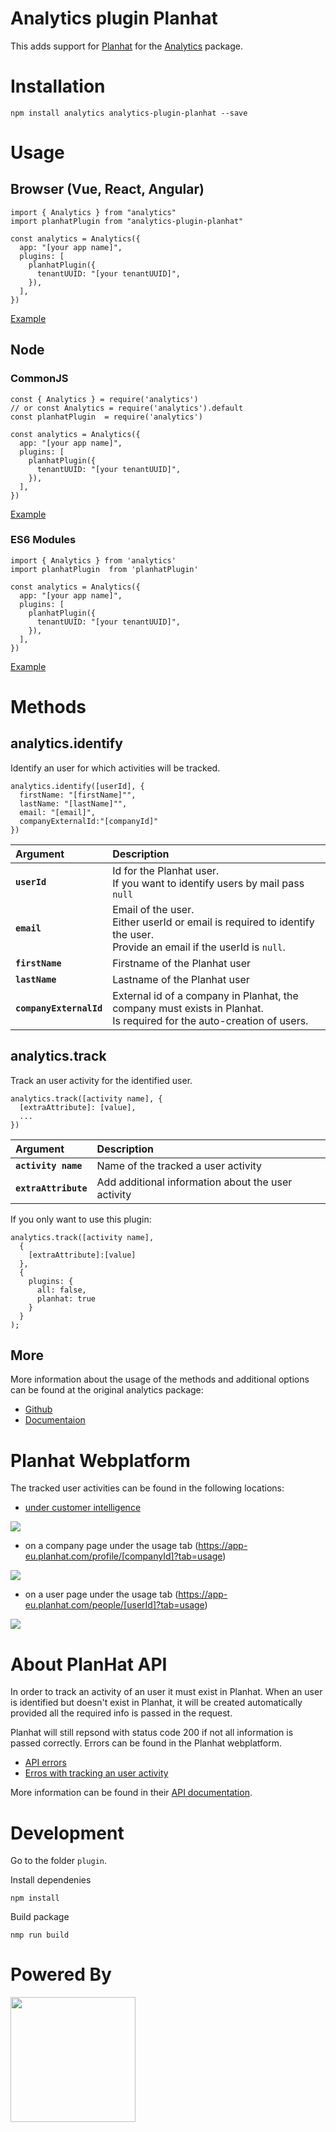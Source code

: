 # Analytics plugin Planhat

This adds support for  [Planhat](https://www.planhat.com/) for the [Analytics](https://github.com/DavidWells/analytics) package.

# Installation

```
npm install analytics analytics-plugin-planhat --save
```

# Usage

## Browser (Vue, React, Angular)
```
import { Analytics } from "analytics"
import planhatPlugin from "analytics-plugin-planhat"

const analytics = Analytics({
  app: "[your app name]",
  plugins: [
    planhatPlugin({
      tenantUUID: "[your tenantUUID]",
    }),
  ],
})

```
[Example](./examples/browser/vue/README.md)

## Node
### CommonJS
```
const { Analytics } = require('analytics')
// or const Analytics = require('analytics').default
const planhatPlugin  = require('analytics')

const analytics = Analytics({
  app: "[your app name]",
  plugins: [
    planhatPlugin({
      tenantUUID: "[your tenantUUID]",
    }),
  ],
})
```
[Example](./examples/node/commonjs/README.md)

### ES6 Modules
```
import { Analytics } from 'analytics'
import planhatPlugin  from 'planhatPlugin'

const analytics = Analytics({
  app: "[your app name]",
  plugins: [
    planhatPlugin({
      tenantUUID: "[your tenantUUID]",
    }),
  ],
})
```
[Example](./examples/node/modules/README.md)
# Methods
## analytics.identify
Identify an user for which activities will be tracked.
```
analytics.identify([userId], {
  firstName: "[firstName]"",
  lastName: "[lastName]"",
  email: "[email]",
  companyExternalId:"[companyId]"
})
```
| Argument          | Description                                                                                    | 
| :----------       | :-----------------------------------------------------------------------                       | 
| **`userId`**      | Id for the Planhat user.<br> If you want to identify users by mail pass `null`                                                  |  
| **`email`**               | Email of the user. <br> Either userId or email is required to identify the user. <br> Provide an email if the userId is `null`.                                                        | 
| **`firstName`**         | Firstname of the Planhat user                                            | 
| **`lastName`**          | Lastname of the Planhat user                                             | 
| **`companyExternalId`** | External id of a company in Planhat, the company must exists in Planhat. <br> Is required for the auto-creation of users.  |

## analytics.track
Track an user activity for the identified user.
```
analytics.track([activity name], {
  [extraAttribute]: [value],
  ...
})
```
| Argument          | Description                                                              | 
| :----------       | :----------------------------------------------------------------------- | 
| **`activity name`**     | Name of the tracked a user activity                                      
| **`extraAttribute`**    | Add additional information about the user activity                       | 

If you only want to use this plugin:

```
analytics.track([activity name], 
  {
    [extraAttribute]:[value]
  },
  {
    plugins: {
      all: false,
      planhat: true
    }
  }
);
```
## More
More information about the usage of the methods and additional options can be found at the original analytics package:

- [Github](https://github.com/DavidWells/analytics)
- [Documentaion](https://getanalytics.io/)
# Planhat Webplatform
The tracked user activities can be found in the following locations:

- [under customer intelligence](https://app-eu.planhat.com/ci/analytics/enduser/activity)
<img  src="./docs/planhat_customer_intelligence_user_activities.png" >

- on a company page under the usage tab (<https://app-eu.planhat.com/profile/[companyId]?tab=usage>)
<img  src="./docs/planhat_data_company_user_activities.png" >

- on a user page under the usage tab (<https://app-eu.planhat.com/people/[userId]?tab=usage>)
<img  src="./docs/planhat_data_user_user_activities.png" >

# About PlanHat API

In order to track an activity of an user it must exist in Planhat. When an user is identified but doesn't exist in Planhat, it will be created automatically provided all the required info is passed in the request.

Planhat will still repsond with status code 200 if not all information is passed correctly. Errors can be found in the Planhat webplatform.

- [API errors](https://app-eu.planhat.com/developer)
- [Erros with tracking an user activity](https://app-eu.planhat.com/ci/analytics/enduser/activity)

More information can be found in their [API documentation](https://docs.planhat.com).


# Development
Go to the folder `plugin`.


Install dependenies
````
npm install
````
Build package

````
nmp run build
````

# Powered By

<img style="margin-right:10px;" src="./docs/zapfloor_logo.png" align="left" width="200px">

